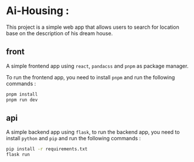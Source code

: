 # Ai-Housing :

This project is a simple web app that allows users to search for location base on the description of his dream house.

## front

A simple frontend app using `react`, `pandacss` and `pnpm` as package manager.

To run the frontend app, you need to install `pnpm` and run the following commands :

```bash
pnpm install
pnpm run dev
```

## api

A simple backend app using `flask`, to run the backend app, you need to install `python` and `pip` and run the following commands :

```bash
pip install -r requirements.txt
flask run
```
